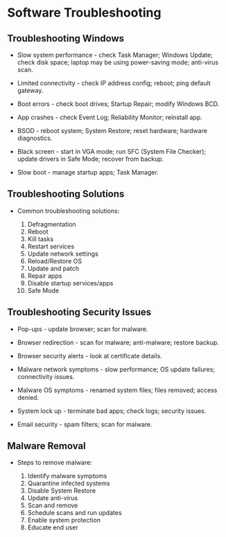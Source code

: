 # Software Troubleshooting

## Troubleshooting Windows

* Slow system performance - check Task Manager; Windows Update; check disk space; laptop may be using power-saving mode; anti-virus scan.

* Limited connectivity - check IP address config; reboot; ping default gateway.

* Boot errors - check boot drives; Startup Repair; modify Windows BCD.

* App crashes - check Event Log; Reliability Monitor; reinstall app.

* BSOD - reboot system; System Restore; reset hardware; hardware diagnostics.

* Black screen - start in VGA mode; run SFC (System File Checker); update drivers in Safe Mode; recover from backup.

* Slow boot - manage startup apps; Task Manager.

## Troubleshooting Solutions

* Common troubleshooting solutions:

    1. Defragmentation
    2. Reboot
    3. Kill tasks
    4. Restart services
    5. Update network settings
    6. Reload/Restore OS
    7. Update and patch
    8. Repair apps
    9. Disable startup services/apps
    10. Safe Mode

## Troubleshooting Security Issues

* Pop-ups - update browser; scan for malware.

* Browser redirection - scan for malware; anti-malware; restore backup.

* Browser security alerts - look at certificate details.

* Malware network symptoms - slow performance; OS update failures; connectivity issues.

* Malware OS symptoms - renamed system files; files removed; access denied.

* System lock up - terminate bad apps; check logs; security issues.

* Email security - spam filters; scan for malware.

## Malware Removal

* Steps to remove malware:

    1. Identify malware symptoms
    2. Quarantine infected systems
    3. Disable System Restore
    4. Update anti-virus
    5. Scan and remove
    6. Schedule scans and run updates
    7. Enable system protection
    8. Educate end user
